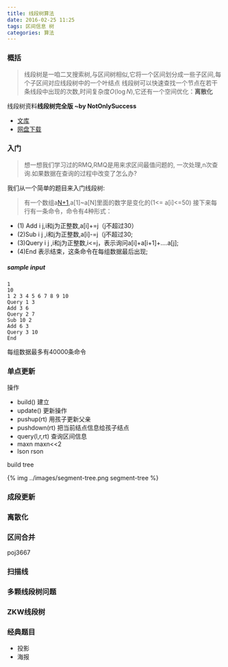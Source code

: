 ```yaml
---
title: 线段树算法
date: 2016-02-25 11:25
tags: 区间信息 树
categories: 算法
---
```





### 概括

 > 线段树是一咱二叉搜索树,与区间树相似,它将一个区间划分成一些子区间,每个子区间对应线段树中的一个叶结点
 > 线段树可以快速查找一个节点在若干条线段中出现的次数,时间复杂度$O(\log N)$,它还有一个空间优化：**离散化**

 线段树资料**线段树完全版  ~by NotOnlySuccess** 
 
 - [文库](http://wenku.baidu.com/link?url=oKqDK4_JAmRJHdJYfxHx5niIs17rbsurSyTRVA4i2VsWu9urNerIBOxBCVIxcw2z--pyx1RUNeljVjB3GcTFLmTa5R0X-ZeYCxKZqcl6Ihq)
 - [网盘下载]()
 
### 入门

 > 想一想我们学习过的RMQ,RMQ是用来求区间最值问题的, 一次处理,n次查询.如果数据在查询的过程中改变了怎么办?
 
我们从一个简单的题目来入门线段树:

 > 有一个数组a[N+1](N<=50000),a[1]~a[N]里面的数字是变化的(1<= a[i]<=50)
 接下来每行有一条命令，命令有4种形式：
 
 - (1) Add i j,i和j为正整数,a[i]+=j（j不超过30）
 - (2)Sub i j ,i和j为正整数,a[i]-=j（j不超过30;
 - (3)Query i j ,i和j为正整数,i<=j，表示询问a[i]+a[i+1]+....a[j];
 - (4)End 表示结束，这条命令在每组数据最后出现;

 ##### sample input

```
1
10
1 2 3 4 5 6 7 8 9 10
Query 1 3
Add 3 6
Query 2 7
Sub 10 2
Add 6 3
Query 3 10
End
```

每组数据最多有40000条命令

### 单点更新

 操作
 
 - build()		 建立
 - update()		 更新操作
 - pushup(rt)	 用孩子更新父亲
 - pushdown(rt)  把当前结点信息给孩子结点
 - query(l,r,rt) 查询区间信息
 - maxn  maxn<<2
 - lson rson
 
build tree

{% img  ../images/segment-tree.png   segment-tree %}



### 成段更新

### 离散化

### 区间合并

poj3667

### 扫描线

### 多颗线段树问题

### ZKW线段树

### 经典题目

 - 投影
 - 海报
